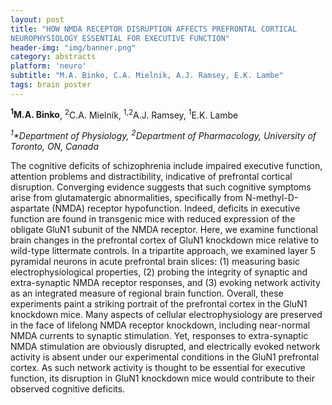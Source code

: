 ```yaml
---
layout: post
title: "HOW NMDA RECEPTOR DISRUPTION AFFECTS PREFRONTAL CORTICAL
NEUROPHYSIOLOGY ESSENTIAL FOR EXECUTIVE FUNCTION"
header-img: "img/banner.png"
category: abstracts
platform: 'neuro'
subtitle: "M.A. Binko, C.A. Mielnik, A.J. Ramsey, E.K. Lambe"
tags: brain poster
---
```

**<sup>1</sup>M.A. Binko**, <sup>2</sup>C.A. Mielnik, <sup>1,2</sup>A.J. Ramsey, <sup>1</sup>E.K. Lambe

_<sup>1</sup>*Department of Physiology, <sup>2</sup>Department of Pharmacology, University
of Toronto, ON, Canada_

The cognitive deficits of schizophrenia include impaired executive
function, attention problems and distractibility, indicative of
prefrontal cortical disruption. Converging evidence suggests that such
cognitive symptoms arise from glutamatergic abnormalities, specifically
from N-methyl-D-aspartate (NMDA) receptor hypofunction. Indeed, deficits
in executive function are found in transgenic mice with reduced
expression of the obligate GluN1 subunit of the NMDA receptor. Here, we
examine functional brain changes in the prefrontal cortex of GluN1
knockdown mice relative to wild-type littermate controls. In a
tripartite approach, we examined layer 5 pyramidal neurons in acute
prefrontal brain slices: (1) measuring basic electrophysiological
properties, (2) probing the integrity of synaptic and extra-synaptic
NMDA receptor responses, and (3) evoking network activity as an
integrated measure of regional brain function. Overall, these
experiments paint a striking portrait of the prefrontal cortex in the
GluN1 knockdown mice. Many aspects of cellular electrophysiology are
preserved in the face of lifelong NMDA receptor knockdown, including
near-normal NMDA currents to synaptic stimulation. Yet, responses to
extra-synaptic NMDA stimulation are obviously disrupted, and
electrically evoked network activity is absent under our experimental
conditions in the GluN1 prefrontal cortex. As such network activity is
thought to be essential for executive function, its disruption in GluN1
knockdown mice would contribute to their observed cognitive deficits.
